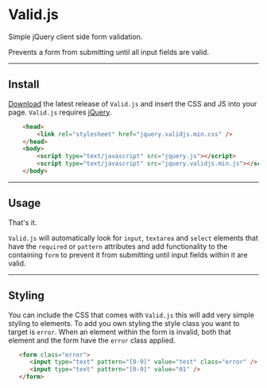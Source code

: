 # Valid.js
Simple jQuery client side form validation.

Prevents a form from submitting until all input fields are valid.

---
## Install
[Download](https://github.com/georgelee1/Valid.js/release) the latest release of `Valid.js` and insert the CSS and JS into your page. `Valid.js` requires [jQuery](https://jquery.com/).

```html
    <head>
        <link rel="stylesheet" href="jquery.validjs.min.css" />
    </head>
    <body>
        <script type="text/javascript" src="jquery.js"></script>
        <script type="text/javascript" src="jquery.validjs.min.js"></script>
    </body>
```

---
## Usage

That's it.

`Valid.js` will automatically look for `input`, `textarea` and `select` elements that have the `required` or `pattern` attributes and add functionality to the containing `form` to prevent it from submitting until input fields within it are valid.

---
## Styling

You can include the CSS that comes with `Valid.js` this will add very simple styling to elements. To add you own styling the style class you want to target is `error`. When an element within the form is invalid, both that element and the form have the `error` class applied.

```html
   <form class="error">
      <input type="text" pattern="[0-9]" value="test" class="error" />
      <input type="text" pattern="[0-9]" value="01" />
   </form>
```
